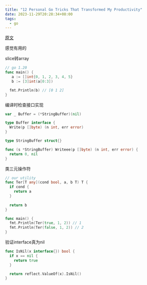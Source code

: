 ```yaml
---
title: "12 Personal Go Tricks That Transformed My Productivity"
date: 2023-11-29T20:28:34+08:00
tags:
  - go
---
```


[原文](https://blog.devtrovert.com/p/12-personal-go-tricks-that-transformed)

感觉有用的

slice转array

```go
// go 1.20
func main() {
   a := []int{0, 1, 2, 3, 4, 5}
   b := [3]int(a[0:3])

  fmt.Println(b) // [0 1 2]
}
```

编译时检查接口实现

```go
var _ Buffer = (*StringBuffer)(nil)

type Buffer interface {
  Write(p []byte) (n int, err error)
}

type StringBuffer struct{}

func (s *StringBuffer) Writeee(p []byte) (n int, err error) {
  return 0, nil
}
```

类三元操作符

```go
// our utility
func Ter[T any](cond bool, a, b T) T {
  if cond {
    return a
  }
  
  return b
}

func main() {
  fmt.Println(Ter(true, 1, 2)) // 1 
  fmt.Println(Ter(false, 1, 2)) // 2
}
```

验证interface真为nil

```go
func IsNil(x interface{}) bool {
  if x == nil {
    return true
  }

  return reflect.ValueOf(x).IsNil()
}
```
